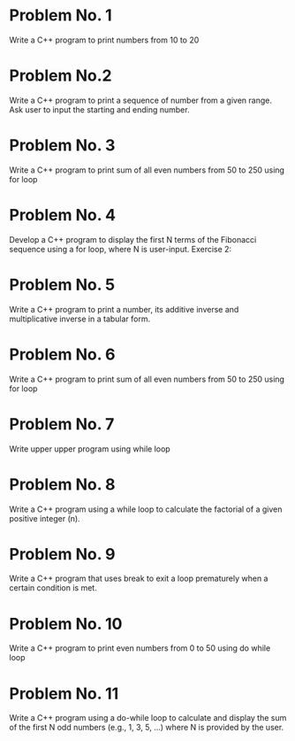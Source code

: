 # Problem No. 1
 Write a C++ program to print numbers from 10 to 20

# Problem No.2
 Write a C++ program to print a sequence of number from a given range. Ask user to input
the starting and ending number.
# Problem No. 3
 Write a C++ program to print sum of all even numbers from 50 to 250 using for loop

# Problem No. 4
 Develop a C++ program to display the first N terms of the Fibonacci sequence using a for
loop, where N is user-input.
Exercise 2:

# Problem No. 5
 Write a C++ program to print a number, its additive inverse and multiplicative inverse in a
tabular form.

# Problem No. 6
 Write a C++ program to print sum of all even numbers from 50 to 250 using for loop

# Problem No. 7
 Write upper upper program using while loop

# Problem No. 8
 Write a C++ program using a while loop to calculate the factorial of a given positive integer
(n).

# Problem No. 9
 Write a C++ program that uses break to exit a loop prematurely when a certain condition is
met.

# Problem No. 10
Write a C++ program to print even numbers from 0 to 50 using do while loop

# Problem No. 11
 Write a C++ program using a do-while loop to calculate and display the sum of the first N odd
numbers (e.g., 1, 3, 5, ...) where N is provided by the user.

